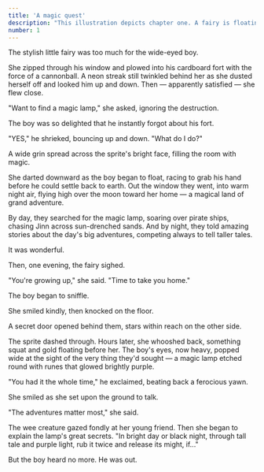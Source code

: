 ```yaml
---
title: 'A magic quest'
description: "This illustration depicts chapter one. A fairy is floating just off center, hands outstretched, fingers pointing downward. A golden lamp, etched with runes, floats before her. It's glowing, and hovers just beyond a young boy's fingertips. He looks upon it, jaw agape, in wonder. The fairy has dark black hair, with a single streak of white, and eyes that glow a light metallic blue. She's beaming and is dressed in a simple white top and purple leggings. The calves and feet are seem to glow with white strips of electricity. Her four wings — two long, two short — feature long, sharp, glowing blue veins. They follow the wing's angular contours with sharp turns and end in small open circles. Glowing white-yellow fairy dust twinkles all around her. The boy, who's mouth hangs open, is wearing a mint green hooded sweatshirt. It has yellow and white stripes on it. The two are inside a cozy wooden treehouse. A sky full of stars is spied through a magical door that's opened just behind the pair. The room is warm and friendly and full of mystery. To their left hangs a yellow and purple paper lantern. A squat, two-shelf bookcase stands beneath it and a big, upholstered brown chair stands in front of it. It's draped by a blue blanket. A blue rug stretches under the chair, an open book upon it. To the pair's right hang two bookshelves. They're full of books, a wild green plant, bottles, and a thick well-worn white candle that's dripping with wax. A boat's steering wheel is leaning against the wall beneath them."
number: 1
---
```


The stylish little fairy was too much for the wide-eyed boy. 

She zipped through his window and plowed into his cardboard fort with the force of a cannonball. A neon streak still twinkled behind her as she dusted herself off and looked him up and down. Then — apparently satisfied — she flew close.

"Want to find a magic lamp," she asked, ignoring the destruction.

The boy was so delighted that he instantly forgot about his fort.

"YES," he shrieked, bouncing up and down. "What do I do?"

A wide grin spread across the sprite's bright face, filling the room with magic. 

She darted downward as the boy began to float, racing to grab his hand before he could settle back to earth. Out the window they went, into warm night air, flying high over the moon toward her home — a magical land of grand adventure. 

By day, they searched for the magic lamp, soaring over pirate ships, chasing Jinn across sun-drenched sands. And by night, they told amazing stories about the day's big adventures, competing always to tell taller tales. 

It was wonderful.

Then, one evening, the fairy sighed. 

"You're growing up," she said. "Time to take you home." 

The boy began to sniffle.

She smiled kindly, then knocked on the floor. 

A secret door opened behind them, stars within reach on the other side.

The sprite dashed through. Hours later, she whooshed back, something squat and gold floating before her. The boy's eyes, now heavy, popped wide at the sight of the very thing they'd sought — a magic lamp etched round with runes that glowed brightly purple. 

"You had it the whole time," he exclaimed, beating back a ferocious yawn.

She smiled as she set upon the ground to talk.

"The adventures matter most," she said. 

The wee creature gazed fondly at her young friend. Then she began to explain the lamp's great secrets. "In bright day or black night, through tall tale and purple light, rub it twice and release its might, if..." 

But the boy heard no more. He was out.
